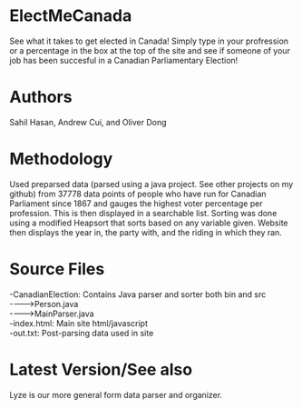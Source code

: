 # ElectMeCanada
See what it takes to get elected in Canada! Simply type in your profression or a percentage in the box at the top of the site and see if someone of your job has been succesful in a Canadian Parliamentary Election!

# Authors
Sahil Hasan, Andrew Cui, and Oliver Dong

# Methodology
Used preparsed data (parsed using a java project. See other projects on my github) from 37778 data points of people who have run for Canadian Parliament since 1867 and gauges the highest voter percentage per profession. This is then displayed in a searchable list. Sorting was done using a modified Heapsort that sorts based on any variable given. Website then displays the year in, the party with, and the riding in which they ran.  

# Source Files 
-CanadianElection: Contains Java parser and sorter both bin and src  <br />
---->Person.java<br />
---->MainParser.java<br />
-index.html: Main site html/javascript <br />
-out.txt: Post-parsing data used in site  <br />

# Latest Version/See also
Lyze is our more general form data parser and organizer. 

